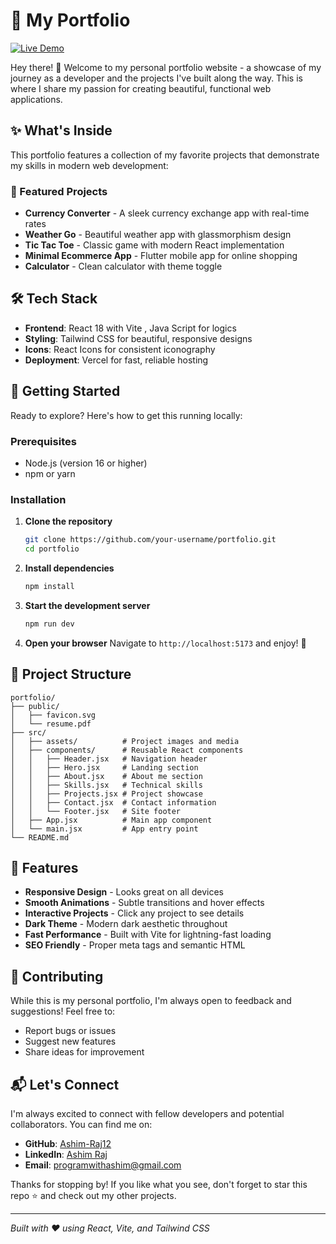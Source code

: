 # 🚀 My Portfolio

[![Live Demo](https://img.shields.io/badge/Live%20Demo-Visit%20Site-blue?style=for-the-badge&logo=vercel)](https://portfolio-ashimraj.netlify.app/)

Hey there! 👋 Welcome to my personal portfolio website - a showcase of my journey as a developer and the projects I've built along the way. This is where I share my passion for creating beautiful, functional web applications.

## ✨ What's Inside

This portfolio features a collection of my favorite projects that demonstrate my skills in modern web development:

### 🎯 Featured Projects

- **Currency Converter** - A sleek currency exchange app with real-time rates
- **Weather Go** - Beautiful weather app with glassmorphism design
- **Tic Tac Toe** - Classic game with modern React implementation
- **Minimal Ecommerce App** - Flutter mobile app for online shopping
- **Calculator** - Clean calculator with theme toggle

## 🛠️ Tech Stack

- **Frontend**: React 18 with Vite , Java Script for logics
- **Styling**: Tailwind CSS for beautiful, responsive designs
- **Icons**: React Icons for consistent iconography
- **Deployment**: Vercel for fast, reliable hosting

## 🚀 Getting Started

Ready to explore? Here's how to get this running locally:

### Prerequisites
- Node.js (version 16 or higher)
- npm or yarn

### Installation

1. **Clone the repository**
   ```bash
   git clone https://github.com/your-username/portfolio.git
   cd portfolio
   ```

2. **Install dependencies**
   ```bash
   npm install
   ```

3. **Start the development server**
   ```bash
   npm run dev
   ```

4. **Open your browser**
   Navigate to `http://localhost:5173` and enjoy! 🎉

## 📁 Project Structure

```
portfolio/
├── public/
│   ├── favicon.svg
│   └── resume.pdf
├── src/
│   ├── assets/          # Project images and media
│   ├── components/      # Reusable React components
│   │   ├── Header.jsx   # Navigation header
│   │   ├── Hero.jsx     # Landing section
│   │   ├── About.jsx    # About me section
│   │   ├── Skills.jsx   # Technical skills
│   │   ├── Projects.jsx # Project showcase
│   │   ├── Contact.jsx  # Contact information
│   │   └── Footer.jsx   # Site footer
│   ├── App.jsx          # Main app component
│   └── main.jsx         # App entry point
└── README.md
```

## 🎨 Features

- **Responsive Design** - Looks great on all devices
- **Smooth Animations** - Subtle transitions and hover effects
- **Interactive Projects** - Click any project to see details
- **Dark Theme** - Modern dark aesthetic throughout
- **Fast Performance** - Built with Vite for lightning-fast loading
- **SEO Friendly** - Proper meta tags and semantic HTML

## 🤝 Contributing

While this is my personal portfolio, I'm always open to feedback and suggestions! Feel free to:

- Report bugs or issues
- Suggest new features
- Share ideas for improvement

## 📬 Let's Connect

I'm always excited to connect with fellow developers and potential collaborators. You can find me on:

- **GitHub**: [Ashim-Raj12](https://github.com/Ashim-Raj12)
- **LinkedIn**: [Ashim Raj](https://www.linkedin.com/in/ashim-raj-26074334b/)
- **Email**: programwithashim@gmail.com

Thanks for stopping by! If you like what you see, don't forget to star this repo ⭐ and check out my other projects.

---

*Built with ❤️ using React, Vite, and Tailwind CSS*
